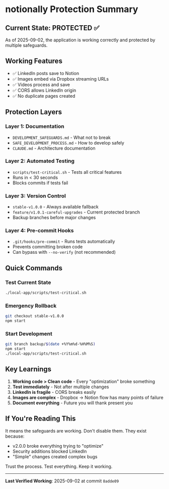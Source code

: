 # notionally Protection Summary

## Current State: PROTECTED ✅

As of 2025-09-02, the application is working correctly and protected by multiple safeguards.

## Working Features
- ✅ LinkedIn posts save to Notion
- ✅ Images embed via Dropbox streaming URLs
- ✅ Videos process and save
- ✅ CORS allows LinkedIn origin
- ✅ No duplicate pages created

## Protection Layers

### Layer 1: Documentation
- `DEVELOPMENT_SAFEGUARDS.md` - What not to break
- `SAFE_DEVELOPMENT_PROCESS.md` - How to develop safely
- `CLAUDE.md` - Architecture documentation

### Layer 2: Automated Testing
- `scripts/test-critical.sh` - Tests all critical features
- Runs in < 30 seconds
- Blocks commits if tests fail

### Layer 3: Version Control
- `stable-v1.0.0` - Always available fallback
- `feature/v1.0.1-careful-upgrades` - Current protected branch
- Backup branches before major changes

### Layer 4: Pre-commit Hooks
- `.git/hooks/pre-commit` - Runs tests automatically
- Prevents committing broken code
- Can bypass with `--no-verify` (not recommended)

## Quick Commands

### Test Current State
```bash
./local-app/scripts/test-critical.sh
```

### Emergency Rollback
```bash
git checkout stable-v1.0.0
npm start
```

### Start Development
```bash
git branch backup/$(date +%Y%m%d-%H%M%S)
npm start
./local-app/scripts/test-critical.sh
```

## Key Learnings

1. **Working code > Clean code** - Every "optimization" broke something
2. **Test immediately** - Not after multiple changes
3. **LinkedIn is fragile** - CORS breaks easily
4. **Images are complex** - Dropbox → Notion flow has many points of failure
5. **Document everything** - Future you will thank present you

## If You're Reading This

It means the safeguards are working. Don't disable them. They exist because:
- v2.0.0 broke everything trying to "optimize"
- Security additions blocked LinkedIn
- "Simple" changes created complex bugs

Trust the process. Test everything. Keep it working.

---
**Last Verified Working**: 2025-09-02 at commit `8adde09`
